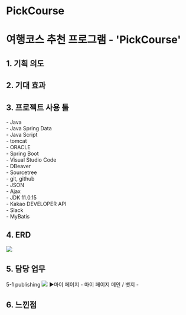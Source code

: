 # PickCourse

<h1>여행코스 추천 프로그램 - 'PickCourse'</h1>

<h2>1. 기획 의도</h2>
<h2>2. 기대 효과</h2>
<h2>3. 프로젝트 사용 툴</h2>
- Java<br>
- Java Spring Data<br>
- Java Script<br>
- tomcat<br>
- ORACLE<br>
- Spring Boot<br>
- Visual Studio Code<br>
- DBeaver<br>
- Sourcetree<br>
- git, github<br>
- JSON<br>
- Ajax<br>
- JDK 11.0.15<br>
- Kakao DEVELOPER API<br>
- Slack<br>
- MyBatis

<h2>4. ERD</h2>
<img src="https://github.com/user-attachments/assets/0c3f027f-3108-4a70-9a95-c3b0c5fcff1d"/>

<h2>5. 담당 업무</h2>
5-1 publishing
<img src="https://github.com/user-attachments/assets/da176157-3262-465e-9d03-14b5277279e4"/>
▶마이 페이지
- 마이 페이지 메인 / 뱃지
-

<h2>6. 느낀점</h2>

